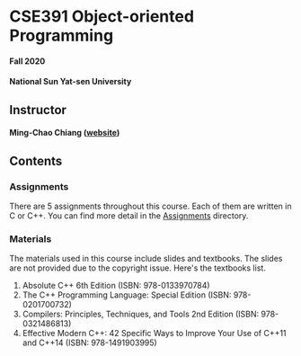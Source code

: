 # CSE391 Object-oriented Programming
#### Fall 2020
#### National Sun Yat-sen University

## Instructor
#### Ming-Chao Chiang ([website](http://www.oslab.cse.nsysu.edu.tw/mcchiang.html))

## Contents
### Assignments
There are 5 assignments throughout this course. Each of them are written in C or C++. You can find more detail in the [Assignments](Assignments) directory.

### Materials
The materials used in this course include slides and textbooks. The slides are not provided due to the copyright issue. Here's the textbooks list.

1. Absolute C++ 6th Edition (ISBN: 978-0133970784)
1. The C++ Programming Language: Special Edition (ISBN: 978-0201700732)
1. Compilers: Principles, Techniques, and Tools 2nd Edition (ISBN: 978-0321486813)
1. Effective Modern C++: 42 Specific Ways to Improve Your Use of C++11 and C++14 (ISBN: 978-1491903995)
